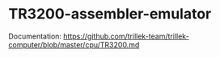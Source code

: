 TR3200-assembler-emulator
=========================

Documentation: https://github.com/trillek-team/trillek-computer/blob/master/cpu/TR3200.md
